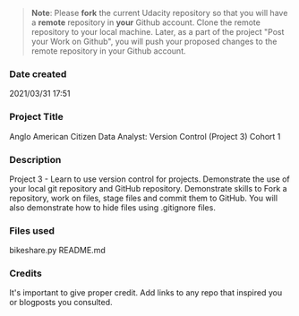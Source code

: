 >**Note**: Please **fork** the current Udacity repository so that you will have a **remote** repository in **your** Github account. Clone the remote repository to your local machine. Later, as a part of the project "Post your Work on Github", you will push your proposed changes to the remote repository in your Github account.

### Date created
2021/03/31 17:51

### Project Title
Anglo American Citizen Data Analyst: Version Control (Project 3) Cohort 1

### Description
Project 3 - Learn to use version control for projects. Demonstrate the use of your local git repository and GitHub repository. Demonstrate skills to Fork a repository, work on files, stage files and commit them to GitHub. You will also demonstrate how to hide files using .gitignore files.

### Files used
bikeshare.py
README.md

### Credits
It's important to give proper credit. Add links to any repo that inspired you or blogposts you consulted.
